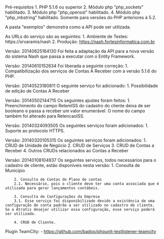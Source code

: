 ﻿Pré-requisitos
    1. PHP 5.1.6 ou superior
    2. Módulo php "php_sockets" habilitado.
    3. Módulo php "php_openssl" habilitado.
    4. Módulo php "php_mbstring" habilitado. Somente para versões do PHP anteriores à 5.2.

A pasta "exemplos" demonstra como a API pode ser utilizada.

As URLs do serviço são as seguintes:
	1. Ambiente de Testes: https://srvaramis/nash
	2. Produção: https://nash.fortesinformatica.com.br

Versão: 20140625164130
    Foi feita a adaptação da API para a nova versão do sistema Nash que passa a executar com o Entity Framework.
    
Versão: 20140610152634
    Foi liberada a seguinte correção:
        1. Compatibilização dos serviços de Contas A Receber com a versão 5.1.6 do PHP.

Versão: 20140523180811
    O seguinte serviço foi adicionado:
        1. Possibilidade de edição de Contas A Receber

Versão: 20140502144715
    Os seguintes ajustes foram feitos:
        1. Preenchimento do campo RetemISS do cadastro do cliente deixa de ser booleano e passa a receber um valor enumerável. O nome do campo também foi alterado para RetencaoISS.

Versão: 20140324093505
    Os seguintes serviços foram adicionados:
        1. Suporte ao protocolo HTTPS.

Versão: 20140320105315
    Os seguintes serviços foram adicionados:
        1. CRUD de Unidade de Negócio
        2. CRUD de Serviços
        3. CRUD de Contas a Receber
        4. Outros CRUDs relacionados ao Contas a Receber

Versão: 20140108104937
	Os seguintes serviços, todos necessários para o cadastro de cliente, estão disponíveis nesta versão:
		1. Consulta de Município

		2. Consulta de Contas do Plano de contas
		2.1. Necessário, pois o cliente deve ter uma conta associada que é utilizada para gerar lançamentos contábeis.

		3. Consulta de Configurações da Empresa
		3.1. Esse serviço foi disponibilizado devido a existência de uma configuração de conta padrão a ser utilizado no cadastro de cliente. Se a Atratis desejar utilizar essa configuração, esse serviço poderá ser utilizado.

		4. CRUD de Cliente.

Plugin TeamCity:
    - https://github.com/badoo/phpunit-testlistener-teamcity